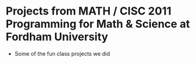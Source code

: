 # Projects from MATH / CISC 2011 Programming for Math & Science at Fordham University
- Some of the fun class projects we did 

